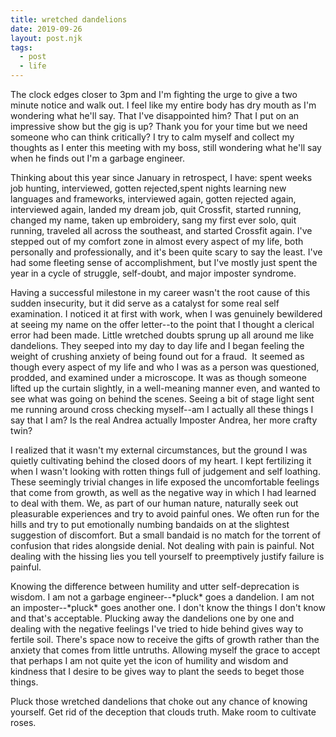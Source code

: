 ```yaml
---
title: wretched dandelions
date: 2019-09-26
layout: post.njk
tags:
  - post
  - life
---
```


The clock edges closer to 3pm and I'm fighting the urge to give a two minute notice and walk out. I feel like my entire body has dry mouth as I'm wondering what he'll say. That I've disappointed him? That I put on an impressive show but the gig is up? Thank you for your time but we need someone who can think critically? I try to calm myself and collect my thoughts as I enter this meeting with my boss, still wondering what he'll say when he finds out I'm a garbage engineer.

Thinking about this year since January in retrospect, I have: spent weeks job hunting, interviewed,&nbsp;gotten rejected,spent nights learning new languages and frameworks, interviewed again, gotten rejected again, interviewed again, landed my dream job, quit Crossfit, started running, changed my name, taken up embroidery, sang my first ever solo, quit running, traveled all across the southeast, and started Crossfit again. I've stepped out of my comfort zone in almost every aspect of my life, both personally and professionally, and it's been quite scary to say the least. I've had some fleeting sense of accomplishment, but I've mostly just spent the year in a cycle of struggle, self-doubt, and major imposter syndrome.

<p>Having a successful milestone in my career wasn't the root cause of this sudden insecurity, but it did serve as a catalyst for some real self examination. I noticed it at first with work, when I was genuinely bewildered at seeing my name on the offer letter--to the point that I thought a clerical error had been made. Little wretched doubts sprung up all around me like dandelions. They seeped into my day to day life and I began feeling the weight of crushing anxiety of being found out for a fraud.&nbsp; It seemed as though every aspect of my life and who I was as a person was questioned, prodded, and examined under a microscope. It was as though someone lifted up the curtain slightly, in a well-meaning manner even, and wanted to see what was going on behind the scenes. Seeing a bit of stage light sent me running around cross checking myself--am I actually all these things I say that I am? Is the real Andrea actually Imposter Andrea, her more crafty twin?</p>
<p>I realized that it wasn't my external circumstances, but the ground I was quietly cultivating behind the closed doors of my heart. I kept fertilizing it when I wasn't looking with rotten things full of judgement and self loathing. These seemingly trivial changes in life exposed the uncomfortable feelings that come from growth, as well as the negative way in which I had learned to deal with them. We, as part of our human nature, naturally seek out pleasurable experiences and try to avoid painful ones. We often run for the hills and try to put emotionally numbing bandaids on at the slightest suggestion of discomfort. But a small bandaid is no match for the torrent of confusion that rides alongside denial. Not dealing with pain is painful. Not dealing with the hissing lies you tell yourself to preemptively justify failure is painful.</p>
<p>Knowing the difference between humility and utter self-deprecation is wisdom. I am not a garbage engineer--*pluck* goes a dandelion. I am not an imposter--*pluck* goes another one. I don't know the things I don't know and that's acceptable. Plucking away the dandelions one by one and dealing with the negative feelings I've tried to hide behind gives way to fertile soil. There's space now to receive the gifts of growth rather than the anxiety that comes from little untruths. Allowing myself the grace to accept that perhaps I am not quite yet the icon of humility and wisdom and kindness that I desire to be gives way to plant the seeds to beget those things.</p>
<p>Pluck those wretched dandelions that choke out any chance of knowing yourself. Get rid of the deception that clouds truth. Make room to cultivate roses.</p>
<p>&nbsp;</p>
